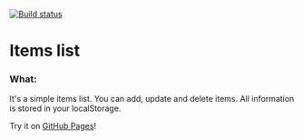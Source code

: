 [![Build status](https://ci.appveyor.com/api/projects/status/btmj7qgco9wkgjfn?svg=true)](https://ci.appveyor.com/project/solarlime/ahj-homework-5-2)

# Items list

### What:

It's a simple items list. You can add, update and delete items. All information is stored in your localStorage.

Try it on [GitHub Pages](https://solarlime.github.io/items-list/)!
